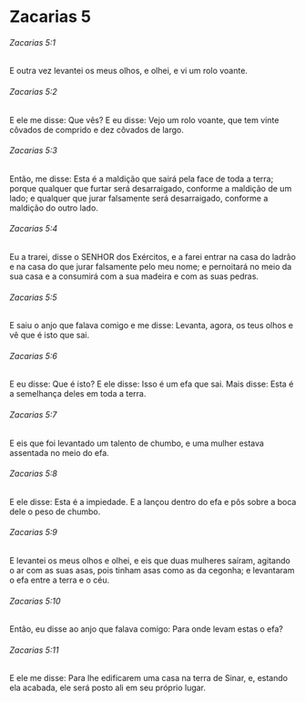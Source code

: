 # Zacarias 5

###### Zacarias 5:1

E outra vez levantei os meus olhos, e olhei, e vi um rolo voante.

###### Zacarias 5:2

E ele me disse: Que vês? E eu disse: Vejo um rolo voante, que tem vinte côvados de comprido e dez côvados de largo.

###### Zacarias 5:3

Então, me disse: Esta é a maldição que sairá pela face de toda a terra; porque qualquer que furtar será desarraigado, conforme a maldição de um lado; e qualquer que jurar falsamente será desarraigado, conforme a maldição do outro lado.

###### Zacarias 5:4

Eu a trarei, disse o SENHOR dos Exércitos, e a farei entrar na casa do ladrão e na casa do que jurar falsamente pelo meu nome; e pernoitará no meio da sua casa e a consumirá com a sua madeira e com as suas pedras.

###### Zacarias 5:5

E saiu o anjo que falava comigo e me disse: Levanta, agora, os teus olhos e vê que é isto que sai.

###### Zacarias 5:6

E eu disse: Que é isto? E ele disse: Isso é um efa que sai. Mais disse: Esta é a semelhança deles em toda a terra.

###### Zacarias 5:7

E eis que foi levantado um talento de chumbo, e uma mulher estava assentada no meio do efa.

###### Zacarias 5:8

E ele disse: Esta é a impiedade. E a lançou dentro do efa e pôs sobre a boca dele o peso de chumbo.

###### Zacarias 5:9

E levantei os meus olhos e olhei, e eis que duas mulheres saíram, agitando o ar com as suas asas, pois tinham asas como as da cegonha; e levantaram o efa entre a terra e o céu.

###### Zacarias 5:10

Então, eu disse ao anjo que falava comigo: Para onde levam estas o efa?

###### Zacarias 5:11

E ele me disse: Para lhe edificarem uma casa na terra de Sinar, e, estando ela acabada, ele será posto ali em seu próprio lugar.

